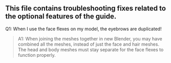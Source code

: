 ## This file contains troubleshooting fixes related to the optional features of the guide.

Q1: When I use the face flexes on my model, the eyebrows are duplicated!

> A1: When joining the meshes together in new Blender, you may have combined all the meshes, instead of just the face and hair meshes. The head and body meshes must stay separate for the face flexes to function properly.
